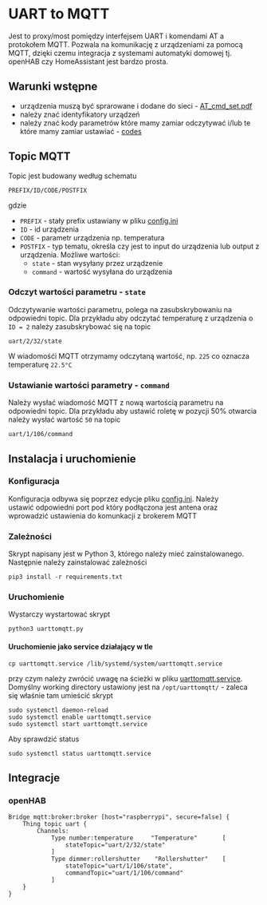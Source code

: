 # UART to MQTT
Jest to proxy/most pomiędzy interfejsem UART i komendami AT a protokołem MQTT. Pozwala na komunikację z urządzeniami za pomocą MQTT, dzięki czemu integracja z systemami automatyki domowej tj. openHAB czy HomeAssistant jest bardzo prosta.

## Warunki wstępne
- urządzenia muszą być sprarowane i dodane do sieci - [AT_cmd_set.pdf](AT_cmd_set.pdf)
- należy znać identyfikatory urządzeń
- należy znać kody parametrów które mamy zamiar odczytywać i/lub te które mamy zamiar ustawiać - [codes](codes)

## Topic MQTT
Topic jest budowany według schematu
```
PREFIX/ID/CODE/POSTFIX
```
gdzie
- `PREFIX` - stały prefix ustawiany w pliku [config.ini](config.ini)
- `ID` - id urządzenia
- `CODE` - parametr urządzenia np. temperatura
- `POSTFIX` - typ tematu, określa czy jest to input do urządzenia lub output z urządzenia. Możliwe wartości:
	- `state` - stan wysyłany przez urządzenie
	- `command` - wartość wysyłana do urządzenia

### Odczyt wartości parametru - `state`
Odczytywanie wartości parametru, polega na zasubskrybowaniu na odpowiedni topic. Dla przykładu aby odczytać temperaturę z urządzenia o `ID = 2` należy zasubskrybować się na topic 
```
uart/2/32/state
```
W wiadomośći MQTT otrzymamy odczytaną wartość, np. `225` co oznacza temperaturę `22.5°C`

### Ustawianie wartości parametry - `command`
Należy wysłać wiadomość MQTT z nową wartością parametru na odpowiedni topic. Dla przykładu aby ustawić roletę w pozycji 50% otwarcia należy wysłać wartość `50` na topic
```
uart/1/106/command
```

## Instalacja i uruchomienie

### Konfiguracja
Konfiguracja odbywa się poprzez edycje pliku [config.ini](config.ini). Należy ustawić odpowiedni port pod który podłączona jest antena oraz wprowadzić ustawienia do komunkacji z brokerem MQTT

### Zależności
Skrypt napisany jest w Python 3, którego należy mieć zainstalowanego. Następnie należy zainstalować zależności
```
pip3 install -r requirements.txt
```

### Uruchomienie
Wystarczy wystartować skrypt
```
python3 uarttomqtt.py
```

#### Uruchomienie jako service działający w tle
```
cp uarttomqtt.service /lib/systemd/system/uarttomqtt.service
```
przy czym należy zwrócić uwagę na ścieżki w pliku [uarttomqtt.service](uarttomqtt.service). Domyślny working directory ustawiony jest na `/opt/uarttomqtt/` - zaleca się właśnie tam umieścić skrypt
```
sudo systemctl daemon-reload
sudo systemctl enable uarttomqtt.service
sudo systemctl start uarttomqtt.service
```
Aby sprawdzić status
```
sudo systemctl status uarttomqtt.service
```

## Integracje
### openHAB
```
Bridge mqtt:broker:broker [host="raspberrypi", secure=false] {
    Thing topic uart {
        Channels:
            Type number:temperature     "Temperature"       [
                stateTopic="uart/2/32/state"
            ]
            Type dimmer:rollershutter    "Rollershutter"    [
                stateTopic="uart/1/106/state",
                commandTopic="uart/1/106/command"
            ]
    }
}
```
